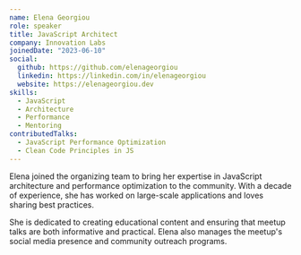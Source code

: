 ```yaml
---
name: Elena Georgiou
role: speaker
title: JavaScript Architect
company: Innovation Labs
joinedDate: "2023-06-10"
social:
  github: https://github.com/elenageorgiou
  linkedin: https://linkedin.com/in/elenageorgiou
  website: https://elenageorgiou.dev
skills:
  - JavaScript
  - Architecture
  - Performance
  - Mentoring
contributedTalks:
  - JavaScript Performance Optimization
  - Clean Code Principles in JS
---
```


Elena joined the organizing team to bring her expertise in JavaScript architecture and performance optimization to the community. With a decade of experience, she has worked on large-scale applications and loves sharing best practices.

She is dedicated to creating educational content and ensuring that meetup talks are both informative and practical. Elena also manages the meetup's social media presence and community outreach programs.
